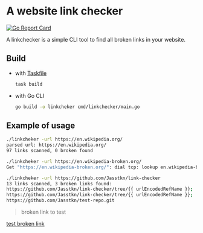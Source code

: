 # A website link checker

[![Go Report Card](https://goreportcard.com/badge/github.com/Jasstkn/link-checker)](https://goreportcard.com/report/github.com/Jasstkn/link-checker)

A linkchecker is a simple CLI tool to find all broken links in your website. 

## Build

- with [Taskfile][1]

    ```bash
    task build
    ```

- with Go CLI

    ```bash
    go build -o linkcheker cmd/linkchecker/main.go
    ```

## Example of usage

```bash
./linkcheker -url https://en.wikipedia.org/
parsed url: https://en.wikipedia.org/
97 links scanned, 0 broken found

./linkcheker -url https://en.wikipedia-broken.org/
Get "https://en.wikipedia-broken.org/": dial tcp: lookup en.wikipedia-broken.org: no such host

./linkcheker -url https://github.com/Jasstkn/link-checker
13 links scanned, 3 broken links found:
https://github.com/Jasstkn/link-checker/tree/{{ urlEncodedRefName }};
https://github.com/Jasstkn/link-checker/tree/{{ urlEncodedRefName }};
https://github.com/Jasstkn/test-repo.git
```

[1]: https://taskfile.dev/

> broken link to test

<a href="https://github.com/Jasstkn/test-repo.git">test broken link</a>
